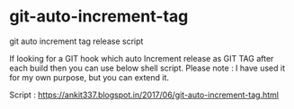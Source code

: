 # git-auto-increment-tag
git auto increment tag release script


If looking for a GIT hook which auto Increment release as GIT TAG after each build then you can use below shell script.
Please note : I have used it for my own purpose, but you can extend it.

Script : https://ankit337.blogspot.in/2017/06/git-auto-increment-tag.html
